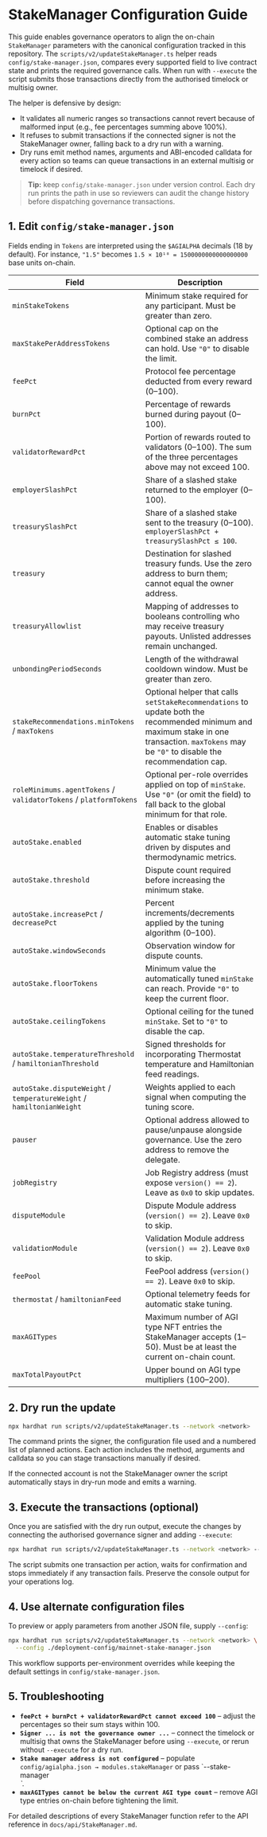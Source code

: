 # StakeManager Configuration Guide

This guide enables governance operators to align the on-chain `StakeManager`
parameters with the canonical configuration tracked in this repository. The
`scripts/v2/updateStakeManager.ts` helper reads `config/stake-manager.json`,
compares every supported field to live contract state and prints the required
governance calls. When run with `--execute` the script submits those
transactions directly from the authorised timelock or multisig owner.

The helper is defensive by design:

- It validates all numeric ranges so transactions cannot revert because of
  malformed input (e.g., fee percentages summing above 100%).
- It refuses to submit transactions if the connected signer is not the
  StakeManager owner, falling back to a dry run with a warning.
- Dry runs emit method names, arguments and ABI-encoded calldata for every
  action so teams can queue transactions in an external multisig or timelock
  if desired.

> **Tip:** keep `config/stake-manager.json` under version control. Each dry run
> prints the path in use so reviewers can audit the change history before
> dispatching governance transactions.

## 1. Edit `config/stake-manager.json`

Fields ending in `Tokens` are interpreted using the `$AGIALPHA` decimals (18 by
default). For instance, `"1.5"` becomes `1.5 × 10¹⁸ = 1500000000000000000`
base units on-chain.

| Field                                                                 | Description                                                                                                                                                                                   |
| --------------------------------------------------------------------- | --------------------------------------------------------------------------------------------------------------------------------------------------------------------------------------------- |
| `minStakeTokens`                                                      | Minimum stake required for any participant. Must be greater than zero.                                                                                                                        |
| `maxStakePerAddressTokens`                                            | Optional cap on the combined stake an address can hold. Use `"0"` to disable the limit.                                                                                                       |
| `feePct`                                                              | Protocol fee percentage deducted from every reward (0–100).                                                                                                                                   |
| `burnPct`                                                             | Percentage of rewards burned during payout (0–100).                                                                                                                                           |
| `validatorRewardPct`                                                  | Portion of rewards routed to validators (0–100). The sum of the three percentages above may not exceed 100.                                                                                   |
| `employerSlashPct`                                                    | Share of a slashed stake returned to the employer (0–100).                                                                                                                                    |
| `treasurySlashPct`                                                    | Share of a slashed stake sent to the treasury (0–100). `employerSlashPct + treasurySlashPct ≤ 100`.                                                                                           |
| `treasury`                                                            | Destination for slashed treasury funds. Use the zero address to burn them; cannot equal the owner address.                                                                                    |
| `treasuryAllowlist`                                                   | Mapping of addresses to booleans controlling who may receive treasury payouts. Unlisted addresses remain unchanged.                                                                           |
| `unbondingPeriodSeconds`                                              | Length of the withdrawal cooldown window. Must be greater than zero.                                                                                                                          |
| `stakeRecommendations.minTokens` / `maxTokens`                        | Optional helper that calls `setStakeRecommendations` to update both the recommended minimum and maximum stake in one transaction. `maxTokens` may be `"0"` to disable the recommendation cap. |
| `roleMinimums.agentTokens` / `validatorTokens` / `platformTokens`      | Optional per-role overrides applied on top of `minStake`. Use `"0"` (or omit the field) to fall back to the global minimum for that role. |
| `autoStake.enabled`                                                   | Enables or disables automatic stake tuning driven by disputes and thermodynamic metrics.                                                                                                      |
| `autoStake.threshold`                                                 | Dispute count required before increasing the minimum stake.                                                                                                                                   |
| `autoStake.increasePct` / `decreasePct`                               | Percent increments/decrements applied by the tuning algorithm (0–100).                                                                                                                        |
| `autoStake.windowSeconds`                                             | Observation window for dispute counts.                                                                                                                                                        |
| `autoStake.floorTokens`                                               | Minimum value the automatically tuned `minStake` can reach. Provide `"0"` to keep the current floor.                                                                                          |
| `autoStake.ceilingTokens`                                             | Optional ceiling for the tuned `minStake`. Set to `"0"` to disable the cap.                                                                                                                   |
| `autoStake.temperatureThreshold` / `hamiltonianThreshold`             | Signed thresholds for incorporating Thermostat temperature and Hamiltonian feed readings.                                                                                                     |
| `autoStake.disputeWeight` / `temperatureWeight` / `hamiltonianWeight` | Weights applied to each signal when computing the tuning score.                                                                                                                               |
| `pauser`                                                              | Optional address allowed to pause/unpause alongside governance. Use the zero address to remove the delegate.                                                                                  |
| `jobRegistry`                                                         | Job Registry address (must expose `version() == 2`). Leave as `0x0` to skip updates.                                                                                                          |
| `disputeModule`                                                       | Dispute Module address (`version() == 2`). Leave `0x0` to skip.                                                                                                                               |
| `validationModule`                                                    | Validation Module address (`version() == 2`). Leave `0x0` to skip.                                                                                                                            |
| `feePool`                                                             | FeePool address (`version() == 2`). Leave `0x0` to skip.                                                                                                                                      |
| `thermostat` / `hamiltonianFeed`                                      | Optional telemetry feeds for automatic stake tuning.                                                                                                                                          |
| `maxAGITypes`                                                         | Maximum number of AGI type NFT entries the StakeManager accepts (1–50). Must be at least the current on-chain count.                                                                          |
| `maxTotalPayoutPct`                                                   | Upper bound on AGI type multipliers (100–200).                                                                                                                                                |

## 2. Dry run the update

```bash
npx hardhat run scripts/v2/updateStakeManager.ts --network <network>
```

The command prints the signer, the configuration file used and a numbered list
of planned actions. Each action includes the method, arguments and calldata so
you can stage transactions manually if desired.

If the connected account is not the StakeManager owner the script automatically
stays in dry-run mode and emits a warning.

## 3. Execute the transactions (optional)

Once you are satisfied with the dry run output, execute the changes by
connecting the authorised governance signer and adding `--execute`:

```bash
npx hardhat run scripts/v2/updateStakeManager.ts --network <network> --execute
```

The script submits one transaction per action, waits for confirmation and stops
immediately if any transaction fails. Preserve the console output for your
operations log.

## 4. Use alternate configuration files

To preview or apply parameters from another JSON file, supply `--config`:

```bash
npx hardhat run scripts/v2/updateStakeManager.ts --network <network> \
  --config ./deployment-config/mainnet-stake-manager.json
```

This workflow supports per-environment overrides while keeping the default
settings in `config/stake-manager.json`.

## 5. Troubleshooting

- **`feePct + burnPct + validatorRewardPct cannot exceed 100`** – adjust the
  percentages so their sum stays within 100.
- **`Signer ... is not the governance owner ...`** – connect the timelock or
  multisig that owns the StakeManager before using `--execute`, or rerun without
  `--execute` for a dry run.
- **`Stake manager address is not configured`** – populate
  `config/agialpha.json → modules.stakeManager` or pass `--stake-manager
  <address>`.
- **`maxAGITypes cannot be below the current AGI type count`** – remove AGI type
  entries on-chain before tightening the limit.

For detailed descriptions of every StakeManager function refer to the API
reference in `docs/api/StakeManager.md`.
